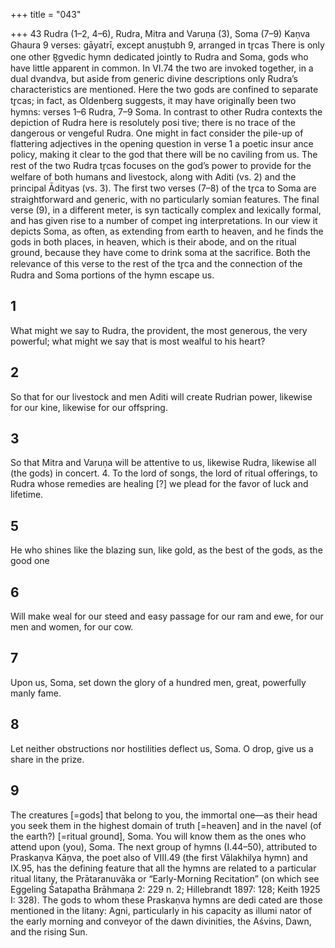 +++
title = "043"

+++
43 Rudra (1–2, 4–6), Rudra, Mitra and Varuṇa (3), Soma (7–9)
Kaṇva Ghaura
9 verses: gāyatrī, except anuṣṭubh 9, arranged in tr̥cas
There is only one other R̥gvedic hymn dedicated jointly to Rudra and Soma, gods  who have little apparent in common. In VI.74 the two are invoked together, in a dual  dvandva, but aside from generic divine descriptions only Rudra’s characteristics are  mentioned. Here the two gods are confined to separate tr̥cas; in fact, as Oldenberg  suggests, it may have originally been two hymns: verses 1–6 Rudra, 7–9 Soma.
In contrast to other Rudra contexts the depiction of Rudra here is resolutely posi tive; there is no trace of the dangerous or vengeful Rudra. One might in fact consider  the pile-up of flattering adjectives in the opening question in verse 1 a poetic insur ance policy, making it clear to the god that there will be no caviling from us. The rest  of the two Rudra tr̥cas focuses on the god’s power to provide for the welfare of both  humans and livestock, along with Aditi (vs. 2) and the principal Ādityas (vs. 3).
The first two verses (7–8) of the tr̥ca to Soma are straightforward and generic,  with no particularly somian features. The final verse (9), in a different meter, is syn tactically complex and lexically formal, and has given rise to a number of compet ing interpretations. In our view it depicts Soma, as often, as extending from earth to  heaven, and he finds the gods in both places, in heaven, which is their abode, and on  the ritual ground, because they have come to drink soma at the sacrifice. Both the  relevance of this verse to the rest of the tr̥ca and the connection of the Rudra and  Soma portions of the hymn escape us.
## 1
What might we say to Rudra, the provident, the most generous, the very  powerful;
what might we say that is most wealful to his heart?
## 2
So that for our livestock and men Aditi will create Rudrian power,  likewise for our kine,
likewise for our offspring.
## 3
So that Mitra and Varuṇa will be attentive to us, likewise Rudra,
likewise all (the gods) in concert. 4. To the lord of songs, the lord of ritual offerings, to Rudra whose  remedies are healing [?]
we plead for the favor of luck and lifetime.
## 5
He who shines like the blazing sun, like gold,
as the best of the gods, as the good one
## 6
Will make weal for our steed and easy passage for our ram and ewe, for our men and women, for our cow.
## 7
Upon us, Soma, set down the glory of a hundred men,
great, powerfully manly fame.
## 8
Let neither obstructions nor hostilities deflect us, Soma.
O drop, give us a share in the prize.
## 9
The creatures [=gods] that belong to you, the immortal one—as their  head you seek them in the highest domain of truth [=heaven]
and in the navel (of the earth?) [=ritual ground], Soma. You will know  them as the ones who attend upon (you), Soma.
The next group of hymns (I.44–50), attributed to Praskaṇva Kāṇva, the poet also of  VIII.49 (the first Vālakhilya hymn) and IX.95, has the defining feature that all the  hymns are related to a particular ritual litany, the Prātaranuvāka or “Early-Morning  Recitation” (on which see Eggeling Śatapatha Brāhmaṇa 2: 229 n. 2; Hillebrandt  1897: 128; Keith 1925 I: 328). The gods to whom these Praskaṇva hymns are dedi
cated are those mentioned in the litany: Agni, particularly in his capacity as illumi nator of the early morning and conveyor of the dawn divinities, the Aśvins, Dawn,  and the rising Sun.
